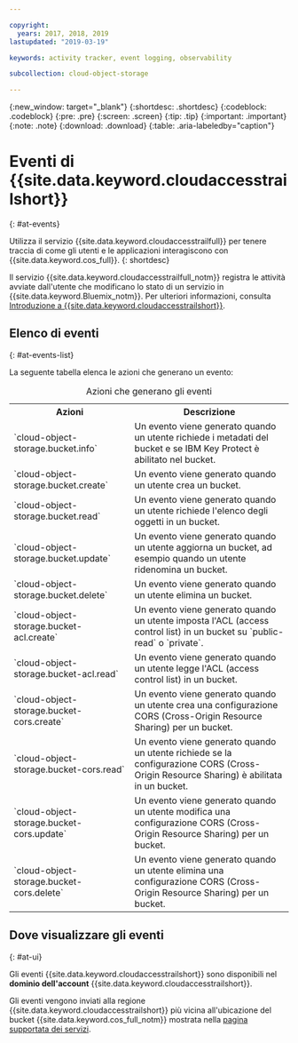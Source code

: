 ```yaml
---

copyright:
  years: 2017, 2018, 2019
lastupdated: "2019-03-19"

keywords: activity tracker, event logging, observability

subcollection: cloud-object-storage

---
```

{:new_window: target="_blank"}
{:shortdesc: .shortdesc}
{:codeblock: .codeblock}
{:pre: .pre}
{:screen: .screen}
{:tip: .tip}
{:important: .important}
{:note: .note}
{:download: .download} 
{:table: .aria-labeledby="caption"}


# Eventi di {{site.data.keyword.cloudaccesstrailshort}}
{: #at-events}

Utilizza il servizio {{site.data.keyword.cloudaccesstrailfull}} per tenere traccia di come gli utenti e le applicazioni interagiscono con {{site.data.keyword.cos_full}}.
{: shortdesc}

Il servizio {{site.data.keyword.cloudaccesstrailfull_notm}} registra le attività avviate dall'utente che modificano lo stato di un servizio in {{site.data.keyword.Bluemix_notm}}. Per ulteriori informazioni, consulta [Introduzione a {{site.data.keyword.cloudaccesstrailshort}}](/docs/services/cloud-activity-tracker?topic=cloud-activity-tracker-getting-started).



## Elenco di eventi
{: #at-events-list}

La seguente tabella elenca le azioni che generano un evento:

<table>
  <caption>Azioni che generano gli eventi</caption>
  <tr>
    <th>Azioni</th>
	  <th>Descrizione</th>
  </tr>
  <tr>
    <td>`cloud-object-storage.bucket.info`</td>
	  <td>Un evento viene generato quando un utente richiede i metadati del bucket e se IBM Key Protect è abilitato nel bucket.</td>
  </tr>
  <tr>
    <td>`cloud-object-storage.bucket.create`</td>
	  <td>Un evento viene generato quando un utente crea un bucket.</td>
  </tr>
  <tr>
    <td>`cloud-object-storage.bucket.read`</td>
	  <td>Un evento viene generato quando un utente richiede l'elenco degli oggetti in un bucket.</td>
  </tr>
  <tr>
    <td>`cloud-object-storage.bucket.update`</td>
	  <td>Un evento viene generato quando un utente aggiorna un bucket, ad esempio quando un utente ridenomina un bucket.</td>
  </tr>
  <tr>
    <td>`cloud-object-storage.bucket.delete`</td>
	  <td>Un evento viene generato quando un utente elimina un bucket.</td>
  </tr>
  <tr>
    <td>`cloud-object-storage.bucket-acl.create`</td>
	  <td>Un evento viene generato quando un utente imposta l'ACL (access control list) in un bucket su `public-read` o `private`.</td>
  </tr>
  <tr>
    <td>`cloud-object-storage.bucket-acl.read`</td>
	  <td>Un evento viene generato quando un utente legge l'ACL (access control list) in un bucket.</td>
  </tr>
  <tr>
    <td>`cloud-object-storage.bucket-cors.create`</td>
	  <td>Un evento viene generato quando un utente crea una configurazione CORS (Cross-Origin Resource Sharing) per un bucket.</td>
  </tr>
  <tr>
    <td>`cloud-object-storage.bucket-cors.read`</td>
	  <td>Un evento viene generato quando un utente richiede se la configurazione CORS (Cross-Origin Resource Sharing) è abilitata in un bucket.</td>
  </tr>
  <tr>
    <td>`cloud-object-storage.bucket-cors.update`</td>
	  <td>Un evento viene generato quando un utente modifica una configurazione CORS (Cross-Origin Resource Sharing) per un bucket. </td>
  </tr>
  <tr>
    <td>`cloud-object-storage.bucket-cors.delete`</td>
	  <td>Un evento viene generato quando un utente elimina una configurazione CORS (Cross-Origin Resource Sharing) per un bucket. </td>
  </tr>
</table>



## Dove visualizzare gli eventi
{: #at-ui}

Gli eventi {{site.data.keyword.cloudaccesstrailshort}} sono disponibili nel **dominio dell'account** {{site.data.keyword.cloudaccesstrailshort}}.

Gli eventi vengono inviati alla regione {{site.data.keyword.cloudaccesstrailshort}} più vicina all'ubicazione del bucket {{site.data.keyword.cos_full_notm}} mostrata nella [pagina supportata dei servizi](/docs/services/cloud-object-storage/basics?topic=cloud-object-storage-service-availability#integrated-service-availability).
